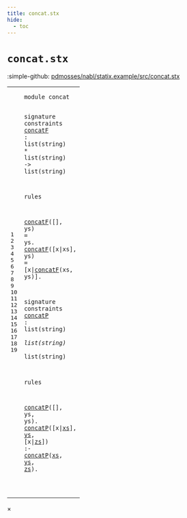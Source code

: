 ```yaml
---
title: concat.stx
hide:
  - toc
---
```


# `concat.stx`

:simple-github: [pdmosses/nabl/statix.example/src/concat.stx]

[pdmosses/nabl/statix.example/src/concat.stx]: https://github.com/pdmosses/nabl/blob/master/statix.example/src/concat.stx "The source file on GitHub"

<div class="stx"><table class="highlighttable"><tbody><tr><td class="linenos"><div class="linenodiv"><pre><span></span>1
2
3
4
5
6
7
8
9
10
11
12
13
14
15
16
17
18
19
</pre></div></td>
<td class="code"><pre><code><span class="keyword">module</span> <span id="concat_1_8" title="Not referenced"><span class="token sort_Id">concat</span></span>

<span class="keyword">signature</span>
  <span class="keyword">constraints</span>
    <a href="#concatF_9_3" id="concatF_5_5" title="Referenced at line 9, 10"><span class="token sort_Id">concatF</span></a> <span class="operator">:</span> <span class="keyword">list</span><span class="operator">(</span><span class="cons_StringSort">string</span><span class="operator">)</span> <span class="operator">*</span> <span class="keyword">list</span><span class="operator">(</span><span class="cons_StringSort">string</span><span class="operator">)</span> <span class="operator">-&gt;</span> <span class="keyword">list</span><span class="operator">(</span><span class="cons_StringSort">string</span><span class="operator">)</span>

<span class="keyword">rules</span>
  
  <a href="#concatF_5_5" id="concatF_9_3" title="Defined at line 5"><span class="token sort_Id">concatF</span></a><span class="operator">([],</span> <span class="cons_Var"><span id="ys_9_15" title="Not referenced"><span class="token sort_Id">ys</span></span></span><span class="operator">)</span> <span class="operator">=</span> <span class="cons_Var">ys</span><span class="operator">.</span>
  <a href="#concatF_5_5" id="concatF_10_3" title="Defined at line 5"><span class="token sort_Id">concatF</span></a><span class="operator">([</span><span class="cons_Var"><span id="x_10_12" title="Not referenced"><span class="token sort_Id">x</span></span></span><span class="operator">|</span><span class="cons_Var">xs</span><span class="operator">],</span> <span class="cons_Var">ys</span><span class="operator">)</span> <span class="operator">=</span> <span class="operator">[</span><span class="cons_Var">x</span><span class="operator">|</span><a href="#concatF_5_5" id="concatF_10_28" title="Defined at line 5"><span class="token sort_Id">concatF</span></a><span class="operator">(</span><span class="cons_Var"><span id="xs_10_36" title="Not referenced"><span class="token sort_Id">xs</span></span></span><span class="operator">,</span> <span class="cons_Var"><span id="ys_10_40" title="Not referenced"><span class="token sort_Id">ys</span></span></span><span class="operator">)].</span>

<span class="keyword">signature</span>
  <span class="keyword">constraints</span>
    <a href="#concatP_18_3" id="concatP_14_5" title="Referenced at line 18, 19"><span class="token sort_Id">concatP</span></a> <span class="operator">:</span> <span class="keyword">list</span><span class="operator">(</span><span class="cons_StringSort">string</span><span class="operator">)</span> <span class="operator">*</span> <span class="keyword">list</span><span class="operator">(</span><span class="cons_StringSort">string</span><span class="operator">)</span> <span class="operator">*</span> <span class="keyword">list</span><span class="operator">(</span><span class="cons_StringSort">string</span><span class="operator">)</span>

<span class="keyword">rules</span>
  
  <a href="#concatP_14_5" id="concatP_18_3" title="Defined at line 14"><span class="token sort_Id">concatP</span></a><span class="operator">([],</span> <span class="cons_Var"><span id="ys_18_15" title="Not referenced"><span class="token sort_Id">ys</span></span></span><span class="operator">,</span> <span class="cons_Var">ys</span><span class="operator">).</span>
  <a href="#concatP_14_5" id="concatP_19_3" title="Defined at line 14"><span class="token sort_Id">concatP</span></a><span class="operator">([</span><span class="cons_Var">x</span><span class="operator">|</span><span class="cons_Var"><a href="#xs_19_42" id="xs_19_14" title="Referenced at line 19"><span class="token sort_Id">xs</span></a></span><span class="operator">],</span> <span class="cons_Var"><a href="#ys_19_46" id="ys_19_19" title="Referenced at line 19"><span class="token sort_Id">ys</span></a></span><span class="operator">,</span> <span class="operator">[</span><span class="cons_Var"><span id="x_19_24" title="Not referenced"><span class="token sort_Id">x</span></span></span><span class="operator">|</span><span class="cons_Var"><a href="#zs_19_50" id="zs_19_26" title="Referenced at line 19"><span class="token sort_Id">zs</span></a></span><span class="operator">])</span> <span class="operator">:-</span> <a href="#concatP_14_5" id="concatP_19_34" title="Defined at line 14"><span class="token sort_Id">concatP</span></a><span class="operator">(</span><span class="cons_Var"><a href="#xs_19_14" id="xs_19_42" title="Defined at line 19"><span class="token sort_Id">xs</span></a></span><span class="operator">,</span> <span class="cons_Var"><a href="#ys_19_19" id="ys_19_46" title="Defined at line 19"><span class="token sort_Id">ys</span></a></span><span class="operator">,</span> <span class="cons_Var"><a href="#zs_19_26" id="zs_19_50" title="Defined at line 19"><span class="token sort_Id">zs</span></a></span><span class="operator">).</span>

</code></pre></td></tr></tbody></table></div>

<div id="modal">
  <div id="modal-content">
    <span id="modal-close">&times;</span>
    <h2 id="modal-h2"></h2>
    <p  id="modal-p"></p>
    <ul id="modal-ul"></ul>
  </div>
</div>
